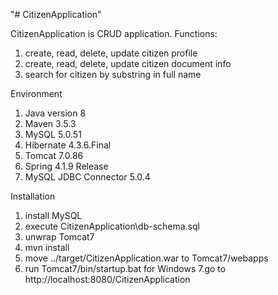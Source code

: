 "# CitizenApplication"
 
CitizenApplication is CRUD application.
Functions: 
1. create, read, delete, update citizen profile
2. create, read, delete, update  citizen document info
3. search for citizen by substring in full name

Environment
 
1. Java version 8
2. Maven 3.5.3
3. MySQL 5.0.51
4. Hibernate 4.3.6.Final
5. Tomcat 7.0.86
6. Spring 4.1.9 Release
7. MySQL JDBC Connector 5.0.4


Installation

1. install MySQL
2. execute CitizenApplication\db-schema.sql
3. unwrap Tomcat7
4. mvn install
5. move ../target/CitizenApplication.war to Tomcat7/webapps
6. run Tomcat7/bin/startup.bat for Windows
7.go to http://localhost:8080/CitizenApplication